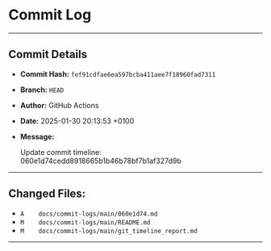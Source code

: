 # Commit Log

---

## Commit Details

- **Commit Hash:**   `fef91cdfae6ea597bcba411aee7f18960fad7311`
- **Branch:**        `HEAD`
- **Author:**        GitHub Actions
- **Date:**          2025-01-30 20:13:53 +0100
- **Message:**

  Update commit timeline: 060e1d74cedd8918665b1b46b78bf7b1af327d9b

---

## Changed Files:

- `A	docs/commit-logs/main/060e1d74.md`
- `M	docs/commit-logs/main/README.md`
- `M	docs/commit-logs/main/git_timeline_report.md`

---
